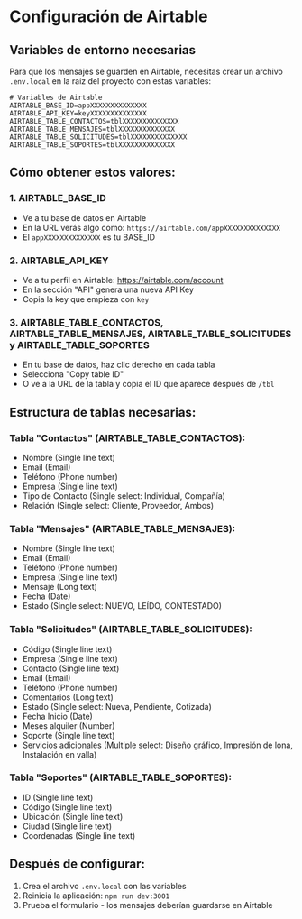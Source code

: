 # Configuración de Airtable

## Variables de entorno necesarias

Para que los mensajes se guarden en Airtable, necesitas crear un archivo `.env.local` en la raíz del proyecto con estas variables:

```env
# Variables de Airtable
AIRTABLE_BASE_ID=appXXXXXXXXXXXXXX
AIRTABLE_API_KEY=keyXXXXXXXXXXXXXX
AIRTABLE_TABLE_CONTACTOS=tblXXXXXXXXXXXXXX
AIRTABLE_TABLE_MENSAJES=tblXXXXXXXXXXXXXX
AIRTABLE_TABLE_SOLICITUDES=tblXXXXXXXXXXXXXX
AIRTABLE_TABLE_SOPORTES=tblXXXXXXXXXXXXXX
```

## Cómo obtener estos valores:

### 1. AIRTABLE_BASE_ID
- Ve a tu base de datos en Airtable
- En la URL verás algo como: `https://airtable.com/appXXXXXXXXXXXXXX`
- El `appXXXXXXXXXXXXXX` es tu BASE_ID

### 2. AIRTABLE_API_KEY
- Ve a tu perfil en Airtable: https://airtable.com/account
- En la sección "API" genera una nueva API Key
- Copia la key que empieza con `key`

### 3. AIRTABLE_TABLE_CONTACTOS, AIRTABLE_TABLE_MENSAJES, AIRTABLE_TABLE_SOLICITUDES y AIRTABLE_TABLE_SOPORTES
- En tu base de datos, haz clic derecho en cada tabla
- Selecciona "Copy table ID"
- O ve a la URL de la tabla y copia el ID que aparece después de `/tbl`

## Estructura de tablas necesarias:

### Tabla "Contactos" (AIRTABLE_TABLE_CONTACTOS):
- Nombre (Single line text)
- Email (Email)
- Teléfono (Phone number)
- Empresa (Single line text)
- Tipo de Contacto (Single select: Individual, Compañía)
- Relación (Single select: Cliente, Proveedor, Ambos)

### Tabla "Mensajes" (AIRTABLE_TABLE_MENSAJES):
- Nombre (Single line text)
- Email (Email)
- Teléfono (Phone number)
- Empresa (Single line text)
- Mensaje (Long text)
- Fecha (Date)
- Estado (Single select: NUEVO, LEÍDO, CONTESTADO)

### Tabla "Solicitudes" (AIRTABLE_TABLE_SOLICITUDES):
- Código (Single line text)
- Empresa (Single line text)
- Contacto (Single line text)
- Email (Email)
- Teléfono (Phone number)
- Comentarios (Long text)
- Estado (Single select: Nueva, Pendiente, Cotizada)
- Fecha Inicio (Date)
- Meses alquiler (Number)
- Soporte (Single line text)
- Servicios adicionales (Multiple select: Diseño gráfico, Impresión de lona, Instalación en valla)

### Tabla "Soportes" (AIRTABLE_TABLE_SOPORTES):
- ID (Single line text)
- Código (Single line text)
- Ubicación (Single line text)
- Ciudad (Single line text)
- Coordenadas (Single line text)

## Después de configurar:

1. Crea el archivo `.env.local` con las variables
2. Reinicia la aplicación: `npm run dev:3001`
3. Prueba el formulario - los mensajes deberían guardarse en Airtable
